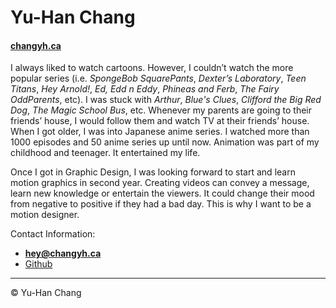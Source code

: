# Yu-Han Chang

#### [changyh.ca](https://changyh.ca)

I always liked to watch cartoons. However, I couldn’t watch the more popular series (i.e. *SpongeBob SquarePants*, *Dexter’s Laboratory*, *Teen Titans*, *Hey Arnold!*, *Ed, Edd n Eddy*, *Phineas and Ferb*, *The Fairy OddParents*, etc). I was stuck with *Arthur*, *Blue's Clues*, *Clifford the Big Red Dog*, *The Magic School Bus*, etc. Whenever my parents are going to their friends’ house, I would follow them and watch TV at their friends’ house. When I got older, I was into Japanese anime series. I watched more than 1000 episodes and 50 anime series up until now. Animation was part of my childhood and teenager. It entertained my life.

Once I got in Graphic Design, I was looking forward to start and learn motion graphics in second year. Creating videos can convey a message, learn new knowledge or entertain the viewers. It could change their mood from negative to positive if they had a bad day. This is why I want to be a motion designer.

Contact Information:

- **[hey@changyh.ca](mailto:hey@changyh.ca)**
- [Github](https://github.com/AspirationYC)

---

© Yu-Han Chang
